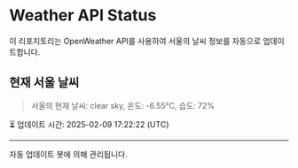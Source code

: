 
# Weather API Status

이 리포지토리는 OpenWeather API를 사용하여 서울의 날씨 정보를 자동으로 업데이트합니다.

## 현재 서울 날씨
> 서울의 현재 날씨: clear sky, 온도: -6.55°C, 습도: 72%

⏳ 업데이트 시간: 2025-02-09 17:22:22 (UTC)

---
자동 업데이트 봇에 의해 관리됩니다.
